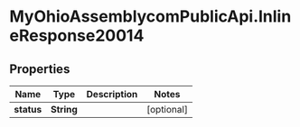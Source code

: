 # MyOhioAssemblycomPublicApi.InlineResponse20014

## Properties
Name | Type | Description | Notes
------------ | ------------- | ------------- | -------------
**status** | **String** |  | [optional] 
